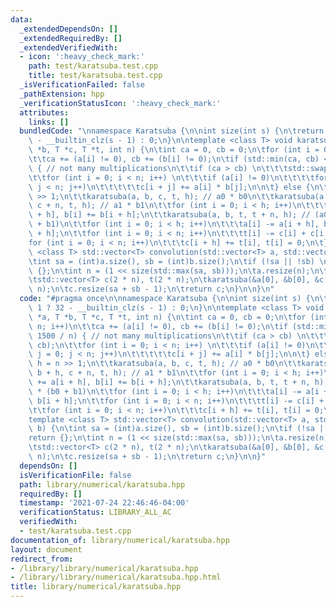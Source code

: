 ```yaml
---
data:
  _extendedDependsOn: []
  _extendedRequiredBy: []
  _extendedVerifiedWith:
  - icon: ':heavy_check_mark:'
    path: test/karatsuba.test.cpp
    title: test/karatsuba.test.cpp
  _isVerificationFailed: false
  _pathExtension: hpp
  _verificationStatusIcon: ':heavy_check_mark:'
  attributes:
    links: []
  bundledCode: "\nnamespace Karatsuba {\n\nint size(int s) {\n\treturn s > 1 ? 32\
    \ - __builtin_clz(s - 1) : 0;\n}\n\ntemplate <class T> void karatsuba(T *a, T\
    \ *b, T *c, T *t, int n) {\n\tint ca = 0, cb = 0;\n\tfor (int i = 0; i < n; i++)\n\
    \t\tca += (a[i] != 0), cb += (b[i] != 0);\n\tif (std::min(ca, cb) <= 1500 / n)\
    \ { // not many multiplications\n\t\tif (ca > cb) \n\t\t\tstd::swap(ca, cb);\n\
    \t\tfor (int i = 0; i < n; i++) \n\t\t\tif (a[i] != 0)\n\t\t\t\tfor (int j = 0;\
    \ j < n; j++)\n\t\t\t\t\tc[i + j] += a[i] * b[j];\n\n\t} else {\n\t\tint h = n\
    \ >> 1;\n\t\tkaratsuba(a, b, c, t, h); // a0 * b0\n\t\tkaratsuba(a + h, b + h,\
    \ c + n, t, h); // a1 * b1\n\t\tfor (int i = 0; i < h; i++)\n\t\t\ta[i] += a[i\
    \ + h], b[i] += b[i + h];\n\t\tkaratsuba(a, b, t, t + n, h); // (a0 + a1) * (b0\
    \ + b1)\n\t\tfor (int i = 0; i < h; i++)\n\t\t\ta[i] -= a[i + h], b[i] -= b[i\
    \ + h];\n\t\tfor (int i = 0; i < n; i++)\n\t\t\tt[i] -= c[i] + c[i + n];\n\t\t\
    for (int i = 0; i < n; i++)\n\t\t\tc[i + h] += t[i], t[i] = 0;\n\t}\n}\n\ntemplate\
    \ <class T> std::vector<T> convolution(std::vector<T> a, std::vector<T> b) {\n\
    \tint sa = (int)a.size(), sb = (int)b.size();\n\tif (!sa || !sb) \n\t\treturn\
    \ {};\n\tint n = (1 << size(std::max(sa, sb)));\n\ta.resize(n);\n\tb.resize(n);\n\
    \tstd::vector<T> c(2 * n), t(2 * n);\n\tkaratsuba(&a[0], &b[0], &c[0], &t[0],\
    \ n);\n\tc.resize(sa + sb - 1);\n\treturn c;\n}\n\n}\n"
  code: "#pragma once\n\nnamespace Karatsuba {\n\nint size(int s) {\n\treturn s >\
    \ 1 ? 32 - __builtin_clz(s - 1) : 0;\n}\n\ntemplate <class T> void karatsuba(T\
    \ *a, T *b, T *c, T *t, int n) {\n\tint ca = 0, cb = 0;\n\tfor (int i = 0; i <\
    \ n; i++)\n\t\tca += (a[i] != 0), cb += (b[i] != 0);\n\tif (std::min(ca, cb) <=\
    \ 1500 / n) { // not many multiplications\n\t\tif (ca > cb) \n\t\t\tstd::swap(ca,\
    \ cb);\n\t\tfor (int i = 0; i < n; i++) \n\t\t\tif (a[i] != 0)\n\t\t\t\tfor (int\
    \ j = 0; j < n; j++)\n\t\t\t\t\tc[i + j] += a[i] * b[j];\n\n\t} else {\n\t\tint\
    \ h = n >> 1;\n\t\tkaratsuba(a, b, c, t, h); // a0 * b0\n\t\tkaratsuba(a + h,\
    \ b + h, c + n, t, h); // a1 * b1\n\t\tfor (int i = 0; i < h; i++)\n\t\t\ta[i]\
    \ += a[i + h], b[i] += b[i + h];\n\t\tkaratsuba(a, b, t, t + n, h); // (a0 + a1)\
    \ * (b0 + b1)\n\t\tfor (int i = 0; i < h; i++)\n\t\t\ta[i] -= a[i + h], b[i] -=\
    \ b[i + h];\n\t\tfor (int i = 0; i < n; i++)\n\t\t\tt[i] -= c[i] + c[i + n];\n\
    \t\tfor (int i = 0; i < n; i++)\n\t\t\tc[i + h] += t[i], t[i] = 0;\n\t}\n}\n\n\
    template <class T> std::vector<T> convolution(std::vector<T> a, std::vector<T>\
    \ b) {\n\tint sa = (int)a.size(), sb = (int)b.size();\n\tif (!sa || !sb) \n\t\t\
    return {};\n\tint n = (1 << size(std::max(sa, sb)));\n\ta.resize(n);\n\tb.resize(n);\n\
    \tstd::vector<T> c(2 * n), t(2 * n);\n\tkaratsuba(&a[0], &b[0], &c[0], &t[0],\
    \ n);\n\tc.resize(sa + sb - 1);\n\treturn c;\n}\n\n}"
  dependsOn: []
  isVerificationFile: false
  path: library/numerical/karatsuba.hpp
  requiredBy: []
  timestamp: '2021-07-24 22:46:46-04:00'
  verificationStatus: LIBRARY_ALL_AC
  verifiedWith:
  - test/karatsuba.test.cpp
documentation_of: library/numerical/karatsuba.hpp
layout: document
redirect_from:
- /library/library/numerical/karatsuba.hpp
- /library/library/numerical/karatsuba.hpp.html
title: library/numerical/karatsuba.hpp
---
```

